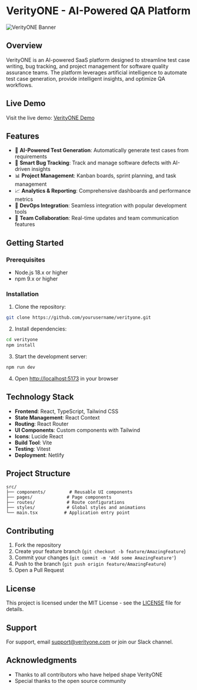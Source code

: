 # VerityONE - AI-Powered QA Platform

![VerityONE Banner](https://images.pexels.com/photos/7376/startup-photos.jpg?auto=compress&cs=tinysrgb&w=1260&h=750&dpr=2)

## Overview

VerityONE is an AI-powered SaaS platform designed to streamline test case writing, bug tracking, and project management for software quality assurance teams. The platform leverages artificial intelligence to automate test case generation, provide intelligent insights, and optimize QA workflows.

## Live Demo

Visit the live demo: [VerityONE Demo](https://lustrous-sunshine-c4e368.netlify.app)

## Features

- 🤖 **AI-Powered Test Generation**: Automatically generate test cases from requirements
- 🐛 **Smart Bug Tracking**: Track and manage software defects with AI-driven insights
- 📊 **Project Management**: Kanban boards, sprint planning, and task management
- 📈 **Analytics & Reporting**: Comprehensive dashboards and performance metrics
- 🔄 **DevOps Integration**: Seamless integration with popular development tools
- 🤝 **Team Collaboration**: Real-time updates and team communication features

## Getting Started

### Prerequisites

- Node.js 18.x or higher
- npm 9.x or higher

### Installation

1. Clone the repository:
```bash
git clone https://github.com/yourusername/verityone.git
```

2. Install dependencies:
```bash
cd verityone
npm install
```

3. Start the development server:
```bash
npm run dev
```

4. Open [http://localhost:5173](http://localhost:5173) in your browser

## Technology Stack

- **Frontend**: React, TypeScript, Tailwind CSS
- **State Management**: React Context
- **Routing**: React Router
- **UI Components**: Custom components with Tailwind
- **Icons**: Lucide React
- **Build Tool**: Vite
- **Testing**: Vitest
- **Deployment**: Netlify

## Project Structure

```
src/
├── components/         # Reusable UI components
├── pages/             # Page components
├── routes/            # Route configurations
├── styles/            # Global styles and animations
└── main.tsx          # Application entry point
```

## Contributing

1. Fork the repository
2. Create your feature branch (`git checkout -b feature/AmazingFeature`)
3. Commit your changes (`git commit -m 'Add some AmazingFeature'`)
4. Push to the branch (`git push origin feature/AmazingFeature`)
5. Open a Pull Request

## License

This project is licensed under the MIT License - see the [LICENSE](LICENSE) file for details.

## Support

For support, email support@verityone.com or join our Slack channel.

## Acknowledgments

- Thanks to all contributors who have helped shape VerityONE
- Special thanks to the open source community